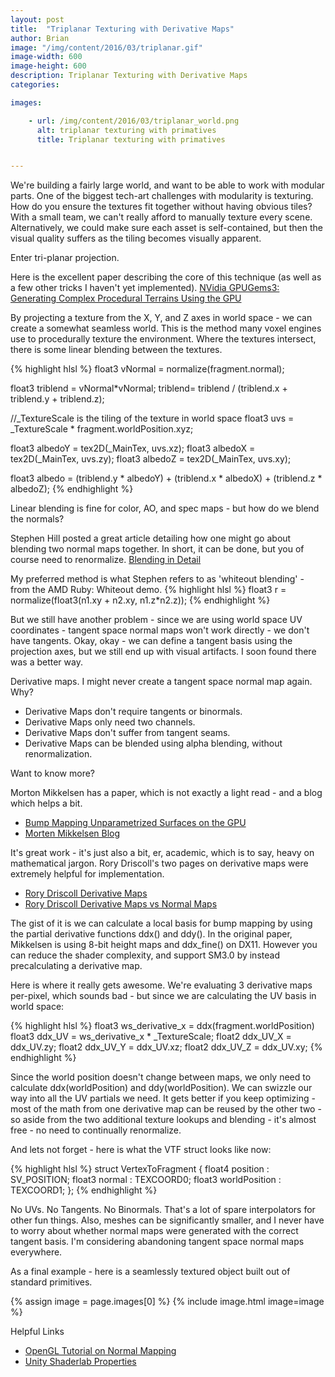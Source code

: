 ```yaml
---
layout: post
title:  "Triplanar Texturing with Derivative Maps"
author: Brian
image: "/img/content/2016/03/triplanar.gif"
image-width: 600
image-height: 600
description: Triplanar Texturing with Derivative Maps
categories: 

images:

    - url: /img/content/2016/03/triplanar_world.png
      alt: triplanar texturing with primatives
      title: Triplanar texturing with primatives


---
```


We're building a fairly large world, and want to be able to work with modular parts.  One of the biggest tech-art challenges with modularity is texturing.  How do you ensure the textures fit together without having obvious tiles?  With a small team, we can't really afford to manually texture every scene.  Alternatively, we could make sure each asset is self-contained, but then the visual quality suffers as the tiling becomes visually apparent.  

Enter tri-planar projection.  

Here is the excellent paper describing the core of this technique (as well as a few other tricks I haven't yet implemented).
[NVidia GPUGems3: Generating Complex Procedural Terrains Using the GPU](http://http.developer.nvidia.com/GPUGems3/gpugems3_ch01.html)

By projecting a texture from the X, Y, and Z axes in world space - we can create a somewhat seamless world.  This is the method many voxel engines use to procedurally texture the environment.  Where the textures intersect, there is some linear blending between the textures.  

{% highlight hlsl %}
float3 vNormal = normalize(fragment.normal);

float3 triblend = vNormal*vNormal;
triblend= triblend / (triblend.x + triblend.y + triblend.z);

//_TextureScale is the tiling of the texture in world space
float3 uvs = _TextureScale * fragment.worldPosition.xyz;

float3 albedoY = tex2D(_MainTex, uvs.xz); 
float3 albedoX = tex2D(_MainTex, uvs.zy); 
float3 albedoZ = tex2D(_MainTex, uvs.xy); 

float3 albedo = (triblend.y * albedoY) + (triblend.x * albedoX) + (triblend.z * albedoZ);
{% endhighlight %}

Linear blending is fine for color, AO, and spec maps - but how do we blend the normals?

Stephen Hill posted a great article detailing how one might go about blending two normal maps together.  In short, it can be done, but you of course need to renormalize.
[Blending in Detail](http://blog.selfshadow.com/publications/blending-in-detail/)

My preferred method is what Stephen refers to as 'whiteout blending' - from the AMD Ruby: Whiteout demo.
{% highlight hlsl %}
float3 r = normalize(float3(n1.xy + n2.xy, n1.z*n2.z));
{% endhighlight %}

But we still have another problem - since we are using world space UV coordinates - tangent space normal maps won't work directly - we don't have tangents.  Okay, okay - we can define a tangent basis using the projection axes, but we still end up with visual artifacts.  I soon found there was a better way.

Derivative maps.  I might never create a tangent space normal map again.  Why?

 * Derivative Maps don't require tangents or binormals.
 * Derivative Maps only need two channels.
 * Derivative Maps don't suffer from tangent seams.
 * Derivative Maps can be blended using alpha blending, without renormalization.

 Want to know more?

 Morton Mikkelsen has a paper, which is not exactly a light read - and a blog which helps a bit.
 * [Bump Mapping Unparametrized Surfaces on the GPU](https://dl.dropboxusercontent.com/u/55891920/papers/mm_sfgrad_bump.pdf)
 * [Morten Mikkelsen Blog](http://mmikkelsen3d.blogspot.com/2011/07/derivative-maps.html)

It's great work - it's just also a bit, er, academic, which is to say, heavy on mathematical jargon.  Rory Driscoll's two pages on derivative maps were extremely helpful for implementation.
 * [Rory Driscoll Derivative Maps](http://www.rorydriscoll.com/2012/01/11/derivative-maps/)
 * [Rory Driscoll Derivative Maps vs Normal Maps](http://www.rorydriscoll.com/2012/01/15/derivative-maps-vs-normal-maps/)

The gist of it is we can calculate a local basis for bump mapping by using the partial derivative functions ddx() and ddy().  In the original paper, Mikkelsen is using 8-bit height maps and ddx_fine() on DX11.  However you can reduce the shader complexity, and support SM3.0 by instead precalculating a derivative map.


Here is where it really gets awesome.  We're evaluating 3 derivative maps per-pixel, which sounds bad - but since we are calculating the UV basis in world space:

{% highlight hlsl %}
float3 ws_derivative_x = ddx(fragment.worldPosition)
float3 ddx_UV =  ws_derivative_x * _TextureScale;
float2 ddx_UV_X = ddx_UV.zy;
float2 ddx_UV_Y = ddx_UV.xz;
float2 ddx_UV_Z = ddx_UV.xy;
{% endhighlight %}

Since the world position doesn't change between maps, we only need to calculate ddx(worldPosition) and ddy(worldPosition).  We can swizzle our way into all the UV partials we need.  It gets better if you keep optimizing - most of the math from one derivative map can be reused by the other two - so aside from the two additional texture lookups and blending - it's almost free - no need to continually renormalize.

And lets not forget - here is what the VTF struct looks like now:

{% highlight hlsl %}
struct VertexToFragment {
  float4 position : SV_POSITION;
  float3 normal : TEXCOORD0;
  float3 worldPosition : TEXCOORD1;
};
{% endhighlight %}

No UVs.  No Tangents.  No Binormals.  That's a lot of spare interpolators for other fun things.  Also, meshes can be significantly smaller, and I never have to worry about whether normal maps were generated with the correct tangent basis.  I'm considering abandoning tangent space normal maps everywhere.

As a final example - here is a seamlessly textured object built out of standard primitives.

{% assign image = page.images[0] %} 
{% include image.html image=image %}

Helpful Links

 * [OpenGL Tutorial on Normal Mapping](http://www.opengl-tutorial.org/intermediate-tutorials/tutorial-13-normal-mapping/)
 * [Unity Shaderlab Properties](http://docs.unity3d.com/Manual/SL-PropertiesInPrograms.html)

 


